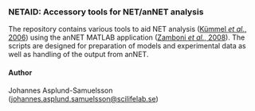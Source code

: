 ### NETAID: Accessory tools for NET/anNET analysis
The repository contains various tools to aid NET analysis ([Kümmel _et al._, 2006](http://doi.org/10.1038/msb4100074)) using the anNET MATLAB application ([Zamboni _et al._, 2008](http://doi.org/10.1186/1471-2105-9-199)). The scripts are designed for preparation of models and experimental data as well as handling of the output from anNET.

#### Author
Johannes Asplund-Samuelsson (<johannes.asplund.samuelsson@scilifelab.se>)
